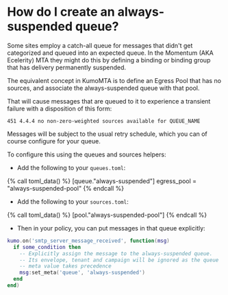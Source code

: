 # How do I create an always-suspended queue?

Some sites employ a catch-all queue for messages that didn't get categorized
and queued into an expected queue. In the Momentum (AKA Ecelerity) MTA they might
do this by defining a binding or binding group that has delivery permanently
suspended.

The equivalent concept in KumoMTA is to define an Egress Pool that has no
sources, and associate the always-suspended queue with that pool.

That will cause messages that are queued to it to experience a transient failure
with a disposition of this form:

```
451 4.4.4 no non-zero-weighted sources available for QUEUE_NAME
```

Messages will be subject to the usual retry schedule, which you can of course
configure for your queue.

To configure this using the queues and sources helpers:

* Add the following to your `queues.toml`:

{% call toml_data() %}
[queue."always-suspended"]
egress_pool = "always-suspended-pool"
{% endcall %}

* Add the following to your `sources.toml`:

{% call toml_data() %}
[pool."always-suspended-pool"]
{% endcall %}

* Then in your policy, you can put messages in that queue explicitly:

```lua
kumo.on('smtp_server_message_received', function(msg)
  if some_condition then
    -- Explicitly assign the message to the always-suspended queue.
    -- Its envelope, tenant and campaign will be ignored as the queue
    -- meta value takes precedence
    msg:set_meta('queue', 'always-suspended')
  end
end)
```
